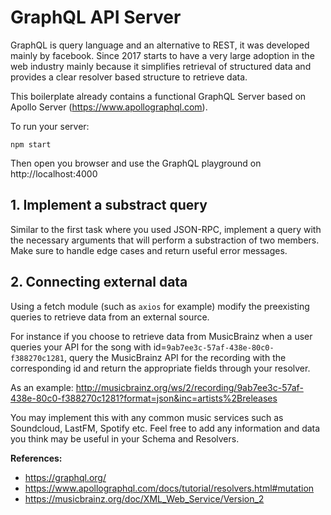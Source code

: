 # GraphQL API Server

GraphQL is query language and an alternative to REST, it was developed mainly by facebook. Since 2017 starts to have a very large adoption in the web industry mainly because it simplifies retrieval of structured data and provides a clear resolver based structure to retrieve data.

This boilerplate already contains a functional GraphQL Server based on Apollo Server (<https://www.apollographql.com>).

To run your server:

```shell
npm start
```

Then open you browser and use the GraphQL playground on http://localhost:4000

## 1. Implement a substract query

Similar to the first task where you used JSON-RPC, implement a query with the necessary arguments that will perform a substraction of two members. Make sure to handle edge cases and return useful error messages.

## 2. Connecting external data

Using a fetch module (such as `axios` for example) modify the preexisting queries to retrieve data from an external source.

For instance if you choose to retrieve data from MusicBrainz when a user queries your API for the song with id=`9ab7ee3c-57af-438e-80c0-f388270c1281`, query the MusicBrainz API for the recording with the corresponding id and return the appropriate fields through your resolver.

As an example: <http://musicbrainz.org/ws/2/recording/9ab7ee3c-57af-438e-80c0-f388270c1281?format=json&inc=artists%2Breleases>

You may implement this with any common music services such as Soundcloud, LastFM, Spotify etc. Feel free to add any information and data you think may be useful in your Schema and Resolvers.


**References:**
* <https://graphql.org/>
* <https://www.apollographql.com/docs/tutorial/resolvers.html#mutation>
* <https://musicbrainz.org/doc/XML_Web_Service/Version_2>